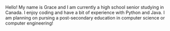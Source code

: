 Hello! My name is Grace and I am currently a high school senior studying in Canada.
I enjoy coding and have a bit of experience with Python and Java. 
I am planning on pursing a post-secondary education in computer science or computer engineering! 

